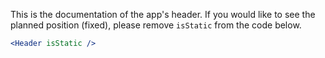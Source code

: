This is the documentation of the app's header. If you would like to see the planned position (fixed), please remove `isStatic` from the code below.

```jsx
<Header isStatic />
```
